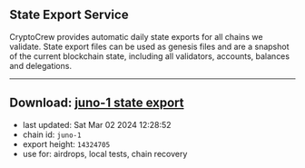 ## State Export Service
CryptoCrew provides automatic daily state exports for all chains we validate. State export files can be used as genesis files and are a snapshot of the current blockchain state, including all validators, accounts, balances and delegations.

---
**Download: [juno-1 state export](https://dl-eu2.ccvalidators.com/SERVICE/juno/juno-1_export_14324705.json)**
---

- last updated: Sat Mar 02 2024 12:28:52
- chain id: `juno-1`
- export height: `14324705`
- use for: airdrops, local tests, chain recovery
